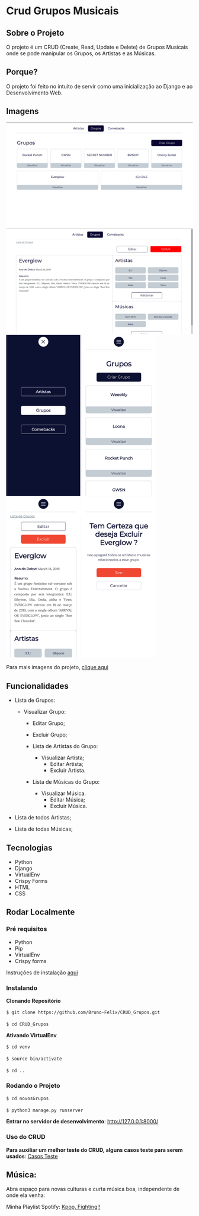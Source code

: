 # Crud Grupos Musicais


## Sobre o Projeto

O projeto é um CRUD (Create, Read, Update e Delete) de Grupos Musicais onde se pode manipular os Grupos, os Artistas e as Músicas.


## Porque?

O projeto foi feito no intuito de servir como uma inicialização ao Django e ao Desenvolvimento Web.


## Imagens

![Preview-Screens](https://github.com/Bruno-Felix/CRUD_Grupos/blob/master/novosGrupos/static/img/listaDeGrupos.png) 
![Preview-Screens](https://github.com/Bruno-Felix/CRUD_Grupos/blob/master/novosGrupos/static/img/visualizarGrupo.png)
<img src="https://github.com/Bruno-Felix/CRUD_Grupos/blob/master/novosGrupos/static/img/menuMobile.png" width="200">
<img src="https://github.com/Bruno-Felix/CRUD_Grupos/blob/master/novosGrupos/static/img/listaDeGruposMobile.png" width="200">
<img src="https://github.com/Bruno-Felix/CRUD_Grupos/blob/master/novosGrupos/static/img/visualizarGrupoMobile.png" width="200">
<img src="https://github.com/Bruno-Felix/CRUD_Grupos/blob/master/novosGrupos/static/img/excluirGrupoMobile.png" width="200">

Para mais imagens do projeto, [clique aqui](https://drive.google.com/drive/folders/13_F1q7Dy3HBfuFGxwfPXQfPnM9hpzg1u?usp=sharing)


## Funcionalidades

* Lista de Grupos:

  * Visualizar Grupo:
     * Editar Grupo;
     * Excluir Grupo;
     * Lista de Artistas do Grupo:
     
       * Visualizar Artista;
          * Editar Artista;
          * Excluir Artista.
     * Lista de Músicas do Grupo:
     
       * Visualizar Música.
            * Editar Música;
            * Excluir Música.
            
* Lista de todos Artistas;
* Lista de todas Músicas;
      

## Tecnologias

* Python
* Django
* VirtualEnv
* Crispy Forms
* HTML
* CSS


## Rodar Localmente

### Pré requisitos

- Python
- Pip
- VirtualEnv
- Crispy forms

Instruções de instalação [aqui](https://github.com/Bruno-Felix/CRUD_Grupos/wiki/Pre-Requisitos)

### Instalando

**Clonando Repositório**

```
$ git clone https://github.com/Bruno-Felix/CRUD_Grupos.git

$ cd CRUD_Grupos
```

**Ativando VirtualEnv**

```
$ cd venv

$ source bin/activate

$ cd ..
```

### Rodando o Projeto

```
$ cd novosGrupos

$ python3 manage.py runserver
```

**Entrar no servidor de desenvolvimento**: http://127.0.0.1:8000/

### Uso do CRUD

**Para auxiliar um melhor teste do CRUD, alguns casos teste para serem usados**: [Casos Teste](https://github.com/Bruno-Felix/CRUD_Grupos/wiki/Grupos) 


## Música:

Abra espaço para novas culturas e curta música boa, independente de onde ela venha:

Minha Playlist Spotify: [Kpop, Fighting!!](https://open.spotify.com/playlist/3S7MGGfPYJ0vRhII5Mj7t3?si=6b8F4Bf8SKmDbzrEY7jV9w) 
